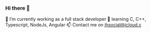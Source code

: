 ### Hi there 👋

🔭 I’m currently working as a full stack developer
🌱 learning C, C++, Typescript, NodeJs, Angular
📫 Contact me on jhsocial@icloud.c

